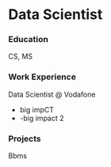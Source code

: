 # Data Scientist

### Education
CS, MS

### Work Experience
Data Scientist @ Vodafone
- big impCT
- -big impact 2

### Projects
Bbms
